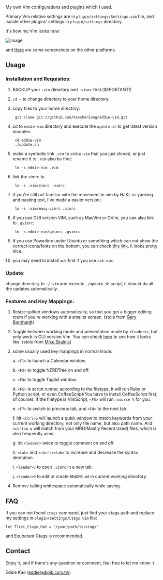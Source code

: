 My own Vim configurations and plugins which I used.

Primary Vim relative settings are in `plugin/settings/Settings.vim` file, and isolate other plugins' settings in `plugin/settings` directory.

It's how my Vim looks now:

![image](https://github.com/kaochenlong/eddie-vim/raw/master/screenshots/vim-2012-03-27-macvim.png)

and <a href="http://blog.eddie.com.tw/2012/03/06/my-vimrc/" target="_blank">Here</a> are some screenshots on the other platforms.

## Usage

### Installation and Requisites:

1. BACKUP your `.vim` directory and `.vimrc` first.(IMPORTANT!)

2. `cd ~` to change directory to your home directory.

3. copy files to your home directory:

        git clone git://github.com/kaochenlong/eddie-vim.git

4. cd to `eddie-vim` directory and execute the `update.sh` to get latest version modules:

        cd eddie-vim
        ./update.sh

5. make a symbolic link `.vim` to `eddie-vim` that you just cloned, or just rename it to `.vim` also be fine:

        ln -s eddie-vim .vim

6. link the vimrc to

        ln -s .vim/vimrc .vimrc

7. if you're still not familiar with the movement in vim by HJKL or yanking and pasting text, I've made a easier version:

        ln -s .vim/easy-vimrc .vimrc

8. if you use GUI version VIM, such as MacVim or GVim, you can also link to `.gvimrc`:

        ln -s eddie-vim/gvimrc .gvimrc

9. if you use Powerline under Ubuntu or something which can not show the correct icons/fonts on the bottom, you can check [this link](https://github.com/scotu/ubuntu-mono-powerline), it looks pretty nice.

10. you may need to install `ack` first if you use `ack.vim`.

### Update:

change directory to `~/.vim` and execute `./update.sh` script, it should do all the updates automatically.

### Features and Key Mappings:

1. Resize splited windows automatically, so that you  get a bigger editing room if you're working with a smaller screen. (stole from [Gary Bernhardt](https://github.com/garybernhardt))

2. Toggle between working mode and presentation mode by `<leader>z`, but only work in GUI version Vim. You can check [here](http://blog.eddie.com.tw/2012/03/14/switch-to-presentation-mode/) to see how it looks like. (stole from [Mike Skalnik](https://github.com/skalnik))

3. some usually used key mappings in normal mode:

    a. `<F1>` to launch a Calendar window.

    b. `<F2>` to toggle NERDTree on and off.

    c. `<F4>` to toggle Taglist window.

    d. `<F5>` is script runner, according to the filetype, it will run Ruby or Python script, or even CoffeeScript(You have to install CoffeeScript first, of course). if the filetype is VimScript, `<F5>` will run `:source %` for you.

    e. `<F7>` to switch to previous tab, and `<F8>` to the next tab.

    f. hit `<ctrl>p` will launch a quick window to match keywords from your current working directory, not only file name, but also path name. And `<ctrl>w u` will match from your MRU(Mostly Recent Used) files, which is also frequently used.

    g. hit `<leader>` twice to toggle comment on and off.

    h. `<tab>` and `<shift><tab>` to increase and decrease the syntax identation.


    i. `<leader>v` to open `.vimrc` in a new tab.

    j. `<leader>0` to edit or create `README.md` in current working directory.

4. Remove tailing whitespace automatically while saving.

## FAQ

if you can not found `ctags` command, just find your ctags path and replace my settings in `plugin/settings/Ctags.vim` file:

    let Tlist_Ctags_Cmd = '/your/path/to/ctags'

and [Exuberant Ctags](http://ctags.sourceforge.net/) is recommended.

## Contact

Enjoy it, and if there's any question or comment, feel free to let me know :)

Eddie Kao (eddie@digik.com.tw)
